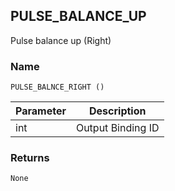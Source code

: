 ## PULSE\_BALANCE\_UP

Pulse balance up (Right)


### Name

`PULSE_BALNCE_RIGHT ()`


| Parameter | Description       |
| --------- | ----------------- |
| int       | Output Binding ID |


### Returns

`None`
